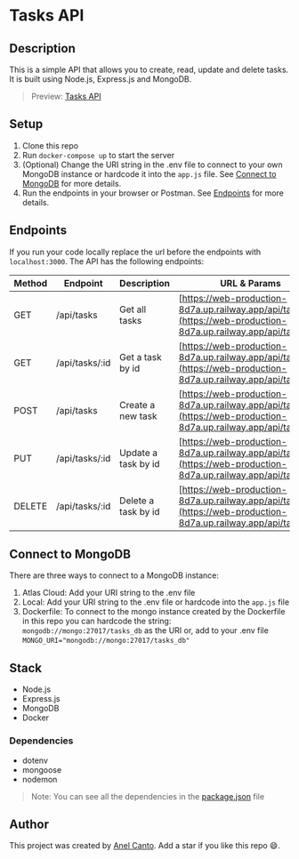 # Tasks API

## Description

This is a simple API that allows you to create, read, update and delete tasks. It is built using Node.js, Express.js and MongoDB.

> Preview: [Tasks API](https://web-production-8d7a.up.railway.app/api/tasks)

## Setup

1. Clone this repo
2. Run `docker-compose up` to start the server
3. (Optional) Change the URI string in the .env file to connect to your own MongoDB instance or hardcode it into the `app.js` file. See [Connect to MongoDB](#connect-to-mongodb) for more details.
4. Run the endpoints in your browser or Postman. See [Endpoints](#endpoints) for more details.

## Endpoints

If you run your code locally replace the url before the endpoints with `localhost:3000`. The API has the following endpoints:

| Method | Endpoint       | Description         | URL & Params                                                                                                         |
| ------ | -------------- | ------------------- | -------------------------------------------------------------------------------------------------------------------- |
| GET    | /api/tasks     | Get all tasks       | [https://web-production-8d7a.up.railway.app/api/tasks](https://web-production-8d7a.up.railway.app/api/tasks)         |
| GET    | /api/tasks/:id | Get a task by id    | [https://web-production-8d7a.up.railway.app/api/tasks/:id](https://web-production-8d7a.up.railway.app/api/tasks/:id) |
| POST   | /api/tasks     | Create a new task   | [https://web-production-8d7a.up.railway.app/api/tasks](https://web-production-8d7a.up.railway.app/api/tasks)         |
| PUT    | /api/tasks/:id | Update a task by id | [https://web-production-8d7a.up.railway.app/api/tasks/:id](https://web-production-8d7a.up.railway.app/api/tasks/:id) |
| DELETE | /api/tasks/:id | Delete a task by id | [https://web-production-8d7a.up.railway.app/api/tasks/:id](https://web-production-8d7a.up.railway.app/api/tasks/:id) |

## Connect to MongoDB

There are three ways to connect to a MongoDB instance:

1. Atlas Cloud: Add your URI string to the .env file
2. Local: Add your URI string to the .env file or hardcode into the `app.js` file
3. Dockerfile: To connect to the mongo instance created by the Dockerfile in this repo you can hardcode the string:
   `mongodb://mongo:27017/tasks_db` as the URI or,
   add to your .env file `MONGO_URI="mongodb://mongo:27017/tasks_db"`

## Stack

- Node.js
- Express.js
- MongoDB
- Docker

### Dependencies

- dotenv
- mongoose
- nodemon

> Note: You can see all the dependencies in the [package.json](./package.json) file

## Author

This project was created by [Anel Canto](https://github.com/anelcanto). Add a star if you like this repo :smile:.
